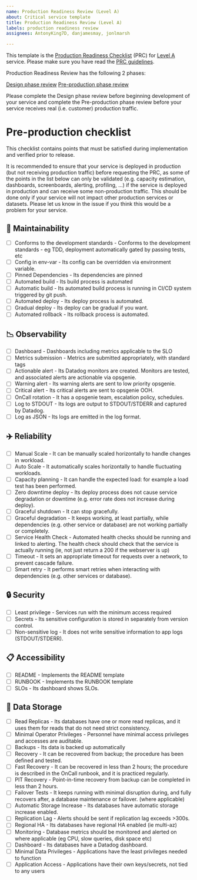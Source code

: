 ```yaml
---
name: Production Readiness Review (Level A)
about: Critical service template
title: Production Readiness Review (Level A)
labels: production readiness review
assignees: AntonyKing7D, danjamesmay, jonlmarsh

---
```


This template is the [Production Readiness Checklist](https://github.com/7digital/7d-production-readiness-checklist/blob/master/docs/references/production-readiness-checklist.md) (PRC) for [Level A](https://github.com/7digital/7d-production-readiness-checklist/blob/master/docs/references/production-readiness-level.md) service. Please make sure you have read the [PRC guidelines](https://github.com/7digital/7d-production-readiness-checklist/blob/master/PROCESS.md).

Production Readiness Review has the following 2 phases:

[Design phase review](https://github.com/7digital/7d-production-readiness-checklist/blob/master/docs/references/design-checklist.md)
[Pre-production phase review](https://github.com/7digital/7d-production-readiness-checklist/blob/master/docs/references/pre-production-checklist.md)

Please complete the Design phase review before beginning development of your service and complete the Pre-production phase review before your service receives real (i.e. customer) production traffic.


# Pre-production checklist
This checklist contains points that must be satisfied during implementation and verified prior to release.

It is recommended to ensure that your service is deployed in production (but not receiving production traffic) before requesting the PRC, as some of the points in the list below can only be validated (e.g. capacity estimation, dashboards, screenboards, alerting, profiling, ...) if the service is deployed in production and can receive some non-production traffic. This should be done only if your service will not impact other production services or datasets. Please let us know in the issue if you think this would be a problem for your service.

## :wrench: Maintainability
- [ ] Conforms to the development standards - Conforms to the development standards - eg TDD, deployment automatically gated by passing tests, etc
- [ ] Config in env-var - Its config can be overridden via environment variable.
- [ ] Pinned Dependencies - Its dependencies are pinned
- [ ] Automated build - Its build process is automated
- [ ] Automatic build - Its automated build process is running in CI/CD system triggered by git push.
- [ ] Automated deploy - Its deploy process is automated.
- [ ] Gradual deploy - Its deploy can be gradual if you want.
- [ ] Automated rollback - Its rollback process is automated.

## :chart_with_downwards_trend: Observability
- [ ] Dashboard - Dashboards including metrics applicable to the SLO
- [ ] Metrics submission - Metrics are submitted appropriately, with standard tags
- [ ] Actionable alert - Its Datadog monitors are created. Monitors are tested, and associated alerts are actionable via opsgenie.
- [ ] Warning alert - Its warning alerts are sent to low priority opsgenie.
- [ ] Critical alert - Its critical alerts are sent to opsgenie OOH.
- [ ] OnCall rotation - It has a opsgenie team, escalation policy, schedules.
- [ ] Log to STDOUT - Its logs are output to STDOUT/STDERR and captured by Datadog.
- [ ] Log as JSON - Its logs are emitted in the log format.

## :airplane: Reliability
- [ ] Manual Scale - It can be manually scaled horizontally to handle changes in workload.
- [ ] Auto Scale - It automatically scales horizontally to handle fluctuating workloads.
- [ ] Capacity planning - It can handle the expected load: for example a load test has been performed.
- [ ] Zero downtime deploy - Its deploy process does not cause service degradation or downtime (e.g. error rate does not increase during deploy).
- [ ] Graceful shutdown - It can stop gracefully.
- [ ] Graceful degradation - It keeps working, at least partially, while dependencies (e.g. other service or database) are not working partially or completely.
- [ ] Service Health Check - Automated health checks should be running and linked to alerting. The health check should check that the service is actually running (ie, not just return a 200 if the webserver is up)
- [ ] Timeout - It sets an appropriate timeout for requests over a network, to prevent cascade failure.
- [ ] Smart retry - It performs smart retries when interacting with dependencies (e.g. other services or database).

## :lock: Security
- [ ] Least privilege - Services run with the minimum access required
- [ ] Secrets - Its sensitive configuration is stored in separately from version control.
- [ ] Non-sensitive log - It does not write sensitive information to app logs (STDOUT/STDERR).

## :clipboard: Accessibility
- [ ] README - Implements the README template
- [ ] RUNBOOK - Implements the RUNBOOK template
- [ ] SLOs - Its dashboard shows SLOs.

## :file_folder: Data Storage
- [ ] Read Replicas - Its databases have one or more read replicas, and it uses them for reads that do not need strict consistency.
- [ ] Minimal Operator Privileges - Personnel have minimal access privileges and accesses are auditable.
- [ ] Backups - Its data is backed up automatically
- [ ] Recovery - It can be recovered from backup; the procedure has been defined and tested.
- [ ] Fast Recovery - It can be recovered in less than 2 hours; the procedure is described in the OnCall runbook, and it is practiced regularly.
- [ ] PIT Recovery - Point-in-time recovery from backup can be completed in less than 2 hours.
- [ ] Failover Tests - It keeps running with minimal disruption during, and fully recovers after, a database maintenance or failover. (where applicable)
- [ ] Automatic Storage Increase - Its databases have automatic storage increase enabled.
- [ ] Replication Lag - Alerts should be sent if replication lag exceeds >300s.
- [ ] Regional HA - Its databases have regional HA enabled (ie multi-az)
- [ ] Monitoring - Database metrics should be monitored and alerted on where applicable (eg CPU, slow queries, disk space etc)
- [ ] Dashboard - Its databases have a Datadog dashboard.
- [ ] Minimal Data Privileges - Applications have the least privileges needed to function
- [ ] Application Access - Applications have their own keys/secrets, not tied to any users
